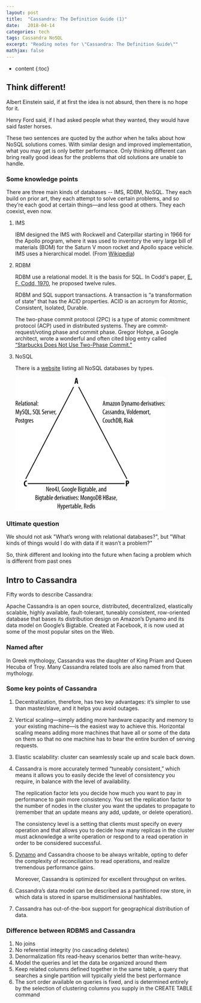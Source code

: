 ```yaml
---
layout: post
title:  "Cassandra: The Definition Guide (1)"
date:   2018-04-14
categories: tech
tags: Cassandra NoSQL
excerpt: "Reading notes for \"Cassandra: The Definition Guide\""
mathjax: false
---
```


* content
{:toc}



## Think different!

Albert Einstein said, if at first the idea is not absurd, then there is no hope for it.

Henry Ford said, if I had asked people what they wanted, they would have said faster horses.

These two sentences are quoted by the author when he talks about how NoSQL solutions comes.
With similar design and improved implementation, what you may get is only better performance. Only thinking different can bring really good ideas for the problems that old solutions are unable to handle.

### Some knowledge points

There are three main kinds of databases -- IMS, RDBM, NoSQL. They each build on prior art, they each attempt to solve certain problems, and so they’re each good at certain things—and less good at others. They each coexist, even now.

1. IMS

    IBM designed the IMS with Rockwell and Caterpillar starting in 1966 for the Apollo program, where it was used to inventory the very large bill of materials (BOM) for the Saturn V moon rocket and Apollo space vehicle. IMS uses a hierarchical model.
    (From [Wikipedia](https://en.wikipedia.org/wiki/IBM_Information_Management_System))

2. RDBM

    RDBM use a relational model. It is the basis for SQL. In Codd's paper, [E. F. Codd, 1970](http://www.seas.upenn.edu/%7Ezives/03f/cis550/codd.pdf), he proposed twelve rules.

    RDBM and SQL support transactions. A transaction is “a transformation of state” that has the ACID properties. ACID is an acronym for Atomic, Consistent, Isolated, Durable.

    The two-phase commit protocol (2PC) is a type of atomic commitment protocol (ACP) used in distributed systems. They are commit-request/voting phase and commit phase.
    Gregor Hohpe, a Google architect, wrote a wonderful and often cited blog entry called [“Starbucks Does Not Use Two-Phase Commit.”](http://www.enterpriseintegrationpatterns.com/ramblings/18_starbucks.html)

3. NoSQL

    There is a [website](http://nosql-database.org/) listing all NoSQL databases by types.

    <img src="/images/posts_images/Cassandra/ctdg_0202.png" alt="NoSQL CAP" style="width: 400px;"/>


### Ultimate question

We should not ask "What’s wrong with relational databases?", but "What kinds of things would I do with data if it wasn’t a problem?"

So, think different and looking into the future when facing a problem which is different from past ones



## Intro to Cassandra

Fifty words to describe Cassandra:

Apache Cassandra is an open source, distributed, decentralized, elastically scalable, highly available, fault-tolerant, tuneably consistent, row-oriented database that bases its distribution design on Amazon’s Dynamo and its data model on Google’s Bigtable.  Created at Facebook, it is now used at some of the most popular sites on the Web.

### Named after

In Greek mythology, Cassandra was the daughter of King Priam and Queen Hecuba of Troy. Many Cassandra related tools are also named from that mythology.

### Some key points of Cassandra

1. Decentralization, therefore, has two key advantages: it’s simpler to use than master/slave, and it helps you avoid outages.

2. Vertical scaling—simply adding more hardware capacity and memory to your existing machine—is the easiest way to achieve this. Horizontal scaling means adding more machines that have all or some of the data on them so that no one machine has to bear the entire burden of serving requests.

3. Elastic scalability: cluster can seamlessly scale up and scale back down.

4. Cassandra is more accurately termed “tuneably consistent,” which means it allows you to easily decide the level of consistency you require, in balance with the level of availability.

    The replication factor lets you decide how much you want to pay in performance to gain more consistency. You set the replication factor to the number of nodes in the cluster you want the updates to propagate to (remember that an update means any add, update, or delete operation).

    The consistency level is a setting that clients must specify on every operation and that allows you to decide how many replicas in the cluster must acknowledge a write operation or respond to a read operation in order to be considered successful.

5. [Dynamo](https://www.allthingsdistributed.com/2007/10/amazons_dynamo.html) and Cassandra choose to be always writable, opting to defer the complexity of reconciliation to read operations, and realize tremendous performance gains.

    Moreover, Cassandra is optimized for excellent throughput on writes.

6. Cassandra’s data model can be described as a partitioned row store, in which data is stored in sparse multidimensional hashtables.

7. Cassandra has out-of-the-box support for geographical distribution of data.

### Difference between RDBMS and Cassandra

1. No joins
2. No referential integrity (no cascading deletes)
3. Denormalization fits read-heavy scenarios better than write-heavy.
4. Model the queries and let the data be organized around them
5. Keep related columns defined together in the same table, a query that searches a single partition will typically yield the best performance
6. The sort order available on queries is fixed, and is determined entirely by the selection of clustering columns you supply in the CREATE TABLE command
